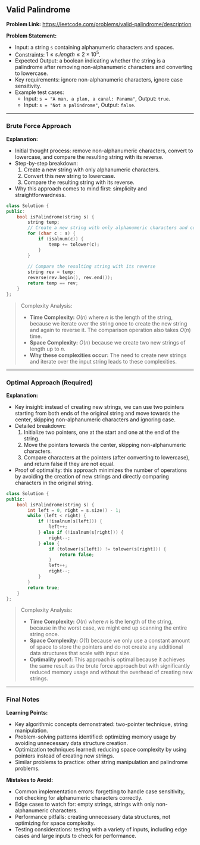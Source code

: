 ## Valid Palindrome
**Problem Link:** https://leetcode.com/problems/valid-palindrome/description

**Problem Statement:**
- Input: a string `s` containing alphanumeric characters and spaces.
- Constraints: $1 \leq s.length \leq 2 \times 10^5$.
- Expected Output: a boolean indicating whether the string is a palindrome after removing non-alphanumeric characters and converting to lowercase.
- Key requirements: ignore non-alphanumeric characters, ignore case sensitivity.
- Example test cases:
  - Input: `s = "A man, a plan, a canal: Panama"`, Output: `true`.
  - Input: `s = "Not a palindrome"`, Output: `false`.

---

### Brute Force Approach

**Explanation:**
- Initial thought process: remove non-alphanumeric characters, convert to lowercase, and compare the resulting string with its reverse.
- Step-by-step breakdown:
  1. Create a new string with only alphanumeric characters.
  2. Convert this new string to lowercase.
  3. Compare the resulting string with its reverse.
- Why this approach comes to mind first: simplicity and straightforwardness.

```cpp
class Solution {
public:
    bool isPalindrome(string s) {
        string temp;
        // Create a new string with only alphanumeric characters and convert to lowercase
        for (char c : s) {
            if (isalnum(c)) {
                temp += tolower(c);
            }
        }
        
        // Compare the resulting string with its reverse
        string rev = temp;
        reverse(rev.begin(), rev.end());
        return temp == rev;
    }
};
```

> Complexity Analysis:
> - **Time Complexity:** $O(n)$ where $n$ is the length of the string, because we iterate over the string once to create the new string and again to reverse it. The comparison operation also takes $O(n)$ time.
> - **Space Complexity:** $O(n)$ because we create two new strings of length up to $n$.
> - **Why these complexities occur:** The need to create new strings and iterate over the input string leads to these complexities.

---

### Optimal Approach (Required)

**Explanation:**
- Key insight: instead of creating new strings, we can use two pointers starting from both ends of the original string and move towards the center, skipping non-alphanumeric characters and ignoring case.
- Detailed breakdown:
  1. Initialize two pointers, one at the start and one at the end of the string.
  2. Move the pointers towards the center, skipping non-alphanumeric characters.
  3. Compare characters at the pointers (after converting to lowercase), and return false if they are not equal.
- Proof of optimality: this approach minimizes the number of operations by avoiding the creation of new strings and directly comparing characters in the original string.

```cpp
class Solution {
public:
    bool isPalindrome(string s) {
        int left = 0, right = s.size() - 1;
        while (left < right) {
            if (!isalnum(s[left])) {
                left++;
            } else if (!isalnum(s[right])) {
                right--;
            } else {
                if (tolower(s[left]) != tolower(s[right])) {
                    return false;
                }
                left++;
                right--;
            }
        }
        return true;
    }
};
```

> Complexity Analysis:
> - **Time Complexity:** $O(n)$ where $n$ is the length of the string, because in the worst case, we might end up scanning the entire string once.
> - **Space Complexity:** $O(1)$ because we only use a constant amount of space to store the pointers and do not create any additional data structures that scale with input size.
> - **Optimality proof:** This approach is optimal because it achieves the same result as the brute force approach but with significantly reduced memory usage and without the overhead of creating new strings.

---

### Final Notes

**Learning Points:**
- Key algorithmic concepts demonstrated: two-pointer technique, string manipulation.
- Problem-solving patterns identified: optimizing memory usage by avoiding unnecessary data structure creation.
- Optimization techniques learned: reducing space complexity by using pointers instead of creating new strings.
- Similar problems to practice: other string manipulation and palindrome problems.

**Mistakes to Avoid:**
- Common implementation errors: forgetting to handle case sensitivity, not checking for alphanumeric characters correctly.
- Edge cases to watch for: empty strings, strings with only non-alphanumeric characters.
- Performance pitfalls: creating unnecessary data structures, not optimizing for space complexity.
- Testing considerations: testing with a variety of inputs, including edge cases and large inputs to check for performance.